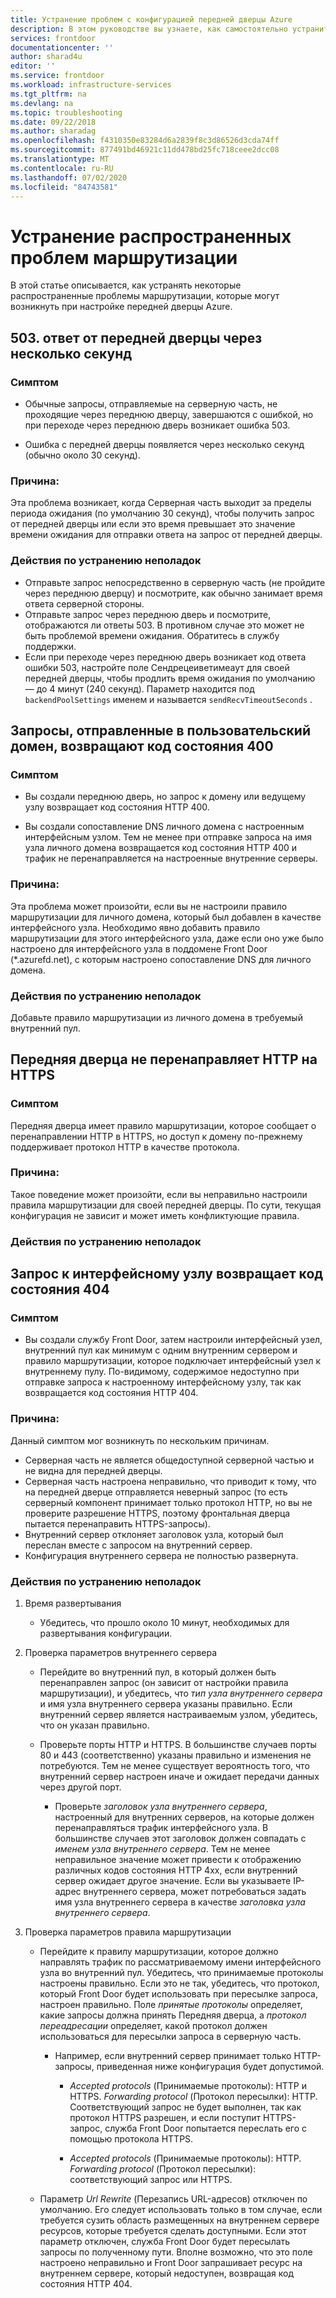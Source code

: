 ```yaml
---
title: Устранение проблем с конфигурацией передней дверцы Azure
description: В этом руководстве вы узнаете, как самостоятельно устранить некоторые из распространенных проблем, с которыми вы можете столкнуться при использовании Front Door.
services: frontdoor
documentationcenter: ''
author: sharad4u
editor: ''
ms.service: frontdoor
ms.workload: infrastructure-services
ms.tgt_pltfrm: na
ms.devlang: na
ms.topic: troubleshooting
ms.date: 09/22/2018
ms.author: sharadag
ms.openlocfilehash: f4310350e83284d6a2839f8c3d86526d3cda74ff
ms.sourcegitcommit: 877491bd46921c11dd478bd25fc718ceee2dcc08
ms.translationtype: MT
ms.contentlocale: ru-RU
ms.lasthandoff: 07/02/2020
ms.locfileid: "84743581"
---
```

# <a name="troubleshooting-common-routing-issues"></a>Устранение распространенных проблем маршрутизации

В этой статье описывается, как устранять некоторые распространенные проблемы маршрутизации, которые могут возникнуть при настройке передней дверцы Azure.

## <a name="503-response-from-front-door-after-a-few-seconds"></a>503. ответ от передней дверцы через несколько секунд

### <a name="symptom"></a>Симптом

- Обычные запросы, отправляемые на серверную часть, не проходящие через переднюю дверцу, завершаются с ошибкой, но при переходе через переднюю дверь возникает ошибка 503.

- Ошибка с передней дверцы появляется через несколько секунд (обычно около 30 секунд).

### <a name="cause"></a>Причина:

Эта проблема возникает, когда Серверная часть выходит за пределы периода ожидания (по умолчанию 30 секунд), чтобы получить запрос от передней дверцы или если это время превышает это значение времени ожидания для отправки ответа на запрос от передней дверцы. 

### <a name="troubleshooting-steps"></a>Действия по устранению неполадок

- Отправьте запрос непосредственно в серверную часть (не пройдите через переднюю дверцу) и посмотрите, как обычно занимает время ответа серверной стороны.
- Отправьте запрос через переднюю дверь и посмотрите, отображаются ли ответы 503. В противном случае это может не быть проблемой времени ожидания. Обратитесь в службу поддержки.
- Если при переходе через переднюю дверь возникает код ответа ошибки 503, настройте поле Сендрецеиветимеаут для своей передней дверцы, чтобы продлить время ожидания по умолчанию — до 4 минут (240 секунд). Параметр находится под `backendPoolSettings` именем и называется `sendRecvTimeoutSeconds` . 

## <a name="requests-sent-to-the-custom-domain-returns-400-status-code"></a>Запросы, отправленные в пользовательский домен, возвращают код состояния 400

### <a name="symptom"></a>Симптом

- Вы создали переднюю дверь, но запрос к домену или ведущему узлу возвращает код состояния HTTP 400.

- Вы создали сопоставление DNS личного домена с настроенным интерфейсным узлом. Тем не менее при отправке запроса на имя узла личного домена возвращается код состояния HTTP 400 и трафик не перенаправляется на настроенные внутренние серверы.

### <a name="cause"></a>Причина:

Эта проблема может произойти, если вы не настроили правило маршрутизации для личного домена, который был добавлен в качестве интерфейсного узла. Необходимо явно добавить правило маршрутизации для этого интерфейсного узла, даже если оно уже было настроено для интерфейсного узла в поддомене Front Door (*.azurefd.net), с которым настроено сопоставление DNS для личного домена.

### <a name="troubleshooting-steps"></a>Действия по устранению неполадок

Добавьте правило маршрутизации из личного домена в требуемый внутренний пул.

## <a name="front-door-is-not-redirecting-http-to-https"></a>Передняя дверца не перенаправляет HTTP на HTTPS

### <a name="symptom"></a>Симптом

Передняя дверца имеет правило маршрутизации, которое сообщает о перенаправлении HTTP в HTTPS, но доступ к домену по-прежнему поддерживает протокол HTTP в качестве протокола.

### <a name="cause"></a>Причина:

Такое поведение может произойти, если вы неправильно настроили правила маршрутизации для своей передней дверцы. По сути, текущая конфигурация не зависит и может иметь конфликтующие правила.

### <a name="troubleshooting-steps"></a>Действия по устранению неполадок

## <a name="request-to-frontend-hostname-returns-404-status-code"></a>Запрос к интерфейсному узлу возвращает код состояния 404

### <a name="symptom"></a>Симптом

- Вы создали службу Front Door, затем настроили интерфейсный узел, внутренний пул как минимум с одним внутренним сервером и правило маршрутизации, которое подключает интерфейсный узел к внутреннему пулу. По-видимому, содержимое недоступно при отправке запроса к настроенному интерфейсному узлу, так как возвращается код состояния HTTP 404.

### <a name="cause"></a>Причина:

Данный симптом мог возникнуть по нескольким причинам.

- Серверная часть не является общедоступной серверной частью и не видна для передней дверцы.
- Серверная часть настроена неправильно, что приводит к тому, что на передней дверце отправляется неверный запрос (то есть серверный компонент принимает только протокол HTTP, но вы не проверите разрешение HTTPS, поэтому фронтальная дверца пытается перенаправить HTTPS-запросы).
- Внутренний сервер отклоняет заголовок узла, который был переслан вместе с запросом на внутренний сервер.
- Конфигурация внутреннего сервера не полностью развернута.

### <a name="troubleshooting-steps"></a>Действия по устранению неполадок

1. Время развертывания
   - Убедитесь, что прошло около 10 минут, необходимых для развертывания конфигурации.

2. Проверка параметров внутреннего сервера
    - Перейдите во внутренний пул, в который должен быть перенаправлен запрос (он зависит от настройки правила маршрутизации), и убедитесь, что _тип узла внутреннего сервера_ и имя узла внутреннего сервера указаны правильно. Если внутренний сервер является настраиваемым узлом, убедитесь, что он указан правильно. 

    - Проверьте порты HTTP и HTTPS. В большинстве случаев порты 80 и 443 (соответственно) указаны правильно и изменения не потребуются. Тем не менее существует вероятность того, что внутренний сервер настроен иначе и ожидает передачи данных через другой порт.

        - Проверьте _заголовок узла внутреннего сервера_, настроенный для внутренних серверов, на которые должен перенаправляться трафик интерфейсного узла. В большинстве случаев этот заголовок должен совпадать с _именем узла внутреннего сервера_. Тем не менее неправильное значение может привести к отображению различных кодов состояния HTTP 4xx, если внутренний сервер ожидает другое значение. Если вы указываете IP-адрес внутреннего сервера, может потребоваться задать имя узла внутреннего сервера в качестве _заголовка узла внутреннего сервера_.


3. Проверка параметров правила маршрутизации
    - Перейдите к правилу маршрутизации, которое должно направлять трафик по рассматриваемому имени интерфейсного узла во внутренний пул. Убедитесь, что принимаемые протоколы настроены правильно. Если это не так, убедитесь, что протокол, который Front Door будет использовать при пересылке запроса, настроен правильно. Поле _принятые протоколы_ определяет, какие запросы должна принять Передняя дверца, а _протокол переадресации_ определяет, какой протокол должен использоваться для пересылки запроса в серверную часть.
         - Например, если внутренний сервер принимает только HTTP-запросы, приведенная ниже конфигурация будет допустимой.
            - _Accepted protocols_ (Принимаемые протоколы): HTTP и HTTPS. _Forwarding protocol_ (Протокол пересылки): HTTP. Соответствующий запрос не будет выполнен, так как протокол HTTPS разрешен, и если поступит HTTPS-запрос, служба Front Door попытается переслать его с помощью протокола HTTPS.

            - _Accepted protocols_ (Принимаемые протоколы): HTTP. _Forwarding protocol_ (Протокол пересылки): соответствующий запрос или HTTPS.

    - Параметр _Url Rewrite_ (Перезапись URL-адресов) отключен по умолчанию. Его следует использовать только в том случае, если требуется сузить область размещенных на внутреннем сервере ресурсов, которые требуется сделать доступными. Если этот параметр отключен, служба Front Door будет пересылать запросы по полученному пути. Вполне возможно, что это поле настроено неправильно и Front Door запрашивает ресурс на внутреннем сервере, который недоступен, возвращая код состояния HTTP 404.

